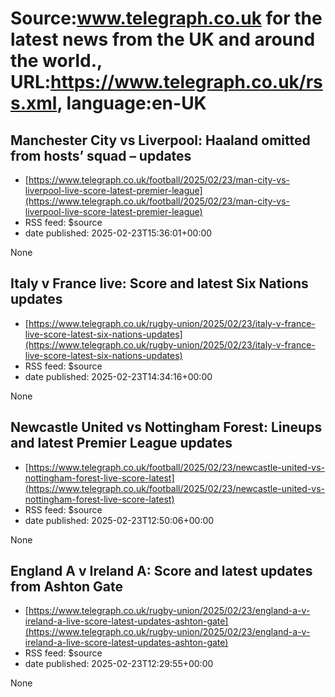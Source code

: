 # Source:www.telegraph.co.uk for the latest news from the UK and around the world., URL:https://www.telegraph.co.uk/rss.xml, language:en-UK

## Manchester City vs Liverpool: Haaland omitted from hosts’ squad – updates
 - [https://www.telegraph.co.uk/football/2025/02/23/man-city-vs-liverpool-live-score-latest-premier-league](https://www.telegraph.co.uk/football/2025/02/23/man-city-vs-liverpool-live-score-latest-premier-league)
 - RSS feed: $source
 - date published: 2025-02-23T15:36:01+00:00

None

## Italy v France live: Score and latest Six Nations updates
 - [https://www.telegraph.co.uk/rugby-union/2025/02/23/italy-v-france-live-score-latest-six-nations-updates](https://www.telegraph.co.uk/rugby-union/2025/02/23/italy-v-france-live-score-latest-six-nations-updates)
 - RSS feed: $source
 - date published: 2025-02-23T14:34:16+00:00

None

## Newcastle United vs Nottingham Forest: Lineups and latest Premier League updates
 - [https://www.telegraph.co.uk/football/2025/02/23/newcastle-united-vs-nottingham-forest-live-score-latest](https://www.telegraph.co.uk/football/2025/02/23/newcastle-united-vs-nottingham-forest-live-score-latest)
 - RSS feed: $source
 - date published: 2025-02-23T12:50:06+00:00

None

## England A v Ireland A: Score and latest updates from Ashton Gate
 - [https://www.telegraph.co.uk/rugby-union/2025/02/23/england-a-v-ireland-a-live-score-latest-updates-ashton-gate](https://www.telegraph.co.uk/rugby-union/2025/02/23/england-a-v-ireland-a-live-score-latest-updates-ashton-gate)
 - RSS feed: $source
 - date published: 2025-02-23T12:29:55+00:00

None

